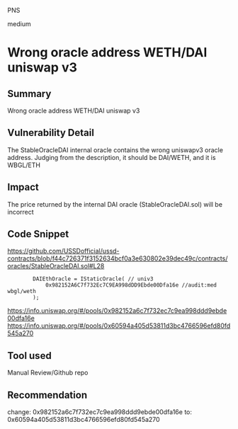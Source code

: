 PNS

medium

# Wrong oracle address WETH/DAI uniswap v3

## Summary
Wrong oracle address WETH/DAI uniswap v3

## Vulnerability Detail
The StableOracleDAI internal oracle contains the wrong uniswapv3 oracle address. Judging from the description, it should be DAI/WETH, and it is WBGL/ETH

## Impact
The price returned by the internal DAI oracle (StableOracleDAI.sol) will be incorrect

## Code Snippet

https://github.com/USSDofficial/ussd-contracts/blob/f44c726371f3152634bcf0a3e630802e39dec49c/contracts/oracles/StableOracleDAI.sol#L28

```solidity
        DAIEthOracle = IStaticOracle( // univ3
            0x982152A6C7f732Ec7C9EA998dDD9Ebde00Dfa16e //audit:med wbgl/weth
        );
```
https://info.uniswap.org/#/pools/0x982152a6c7f732ec7c9ea998ddd9ebde00dfa16e
https://info.uniswap.org/#/pools/0x60594a405d53811d3bc4766596efd80fd545a270

## Tool used
Manual Review/Github repo

## Recommendation
change:
0x982152a6c7f732ec7c9ea998ddd9ebde00dfa16e
to:
0x60594a405d53811d3bc4766596efd80fd545a270
